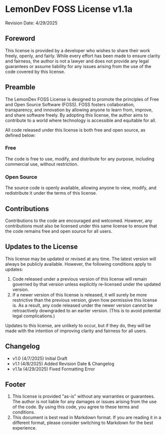 # LemonDev FOSS License v1.1a
Revision Date: 4/29/2025

## Foreword
This license is provided by a developer who wishes to share their work freely, openly, and fairly.
While every effort has been made to ensure clarity and fairness, the author is not a lawyer and does not provide any legal guarantees or assume liability for any issues arising from the use of the code covered by this license.

## Preamble
The LemonDev FOSS License is designed to promote the principles of Free and Open Source Software (FOSS).
FOSS fosters collaboration, transparency, and innovation by allowing anyone to learn from, improve, and share software freely.
By adopting this license, the author aims to contribute to a world where technology is accessible and equitable for all.

All code released under this license is both free and open source, as defined below:

### Free
The code is free to use, modify, and distribute for any purpose, including commercial use, without restriction.

### Open Source
The source code is openly available, allowing anyone to view, modify, and redistribute it under the terms of this license.

## Contributions
Contributions to the code are encouraged and welcomed. However, any contributions must also be licensed under this same license to ensure that the code remains free and open source for all users.

## Updates to the License
This license may be updated or revised at any time. The latest version will always be publicly available. However, the following conditions apply to updates:

1. Code released under a previous version of this license will remain governed by that version unless explicitly re-licensed under the updated version.
2. If a newer version of this license is released, it will surely be more restrictive than the previous version, given how permissive this license is.
   As a result, any code released under the newer version cannot be retroactively downgraded to an earlier version. (This is to avoid potential legal complications.)

Updates to this license, are unlikely to occur, but if they do, they will be made with the intention of improving clarity and fairness for all users.

## Changelog
- v1.0 (4/7/2025) Initial Draft  
- v1.1 (4/8/2025) Added Revision Date & Changelog
- v1.1a (4/29/2025) Fixed Formatting Error

## Footer
1. This license is provided "as-is" without any warranties or guarantees. The author is not liable for any damages or issues arising from the use of the code. By using this code, you agree to these terms and conditions.
2. This document is best read in Markdown format. If you are reading it in a different format, please consider switching to Markdown for the best experience.
